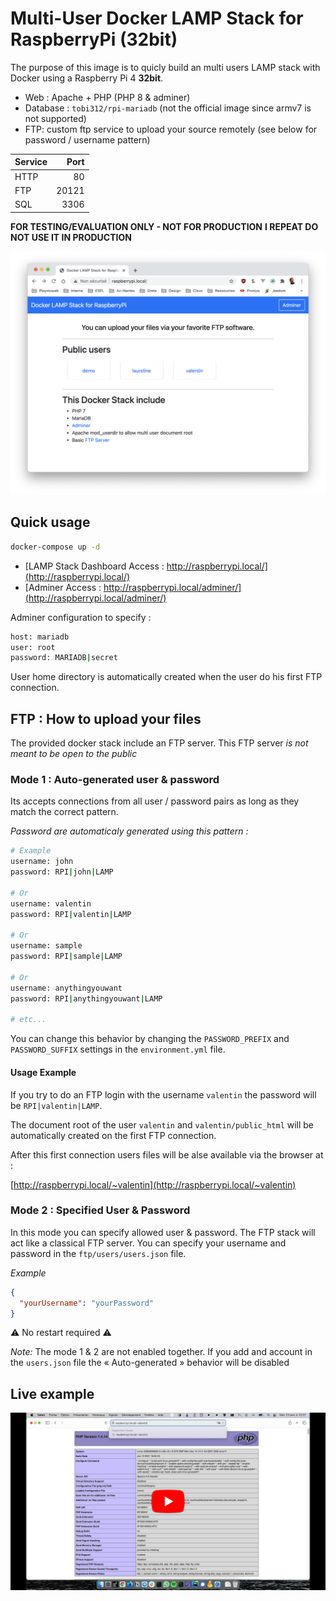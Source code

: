 # Multi-User Docker LAMP Stack for RaspberryPi (32bit)

The purpose of this image is to quicly build an multi users LAMP stack with Docker using a Raspberry Pi 4 **32bit**.

- Web : Apache + PHP (PHP 8 & adminer)
- Database : `tobi312/rpi-mariadb` (not the official image since armv7 is not supported)
- FTP: custom ftp service to upload your source remotely (see below for password / username pattern)

| Service |  Port |
| ------- | ----: |
| HTTP    |    80 |
| FTP     | 20121 |
| SQL     |  3306 |

**FOR TESTING/EVALUATION ONLY - NOT FOR PRODUCTION**
**I REPEAT DO NOT USE IT IN PRODUCTION**

![Home Example](./home.png)

## Quick usage

```sh
docker-compose up -d
```

- [LAMP Stack Dashboard Access : http://raspberrypi.local/](http://raspberrypi.local/)
- [Adminer Access : http://raspberrypi.local/adminer/](http://raspberrypi.local/adminer/)

Adminer configuration to specify :

```sh
host: mariadb
user: root
password: MARIADB|secret
```

User home directory is automatically created when the user do his first FTP connection.

## FTP : How to upload your files

The provided docker stack include an FTP server. This FTP server _is not meant to be open to the public_

### Mode 1 : Auto-generated user & password

Its accepts connections from all user / password pairs as long as they match the correct pattern.

_Password are automaticaly generated using this pattern :_

```sh
# Example
username: john
password: RPI|john|LAMP

# Or
username: valentin
password: RPI|valentin|LAMP

# Or
username: sample
password: RPI|sample|LAMP

# Or
username: anythingyouwant
password: RPI|anythingyouwant|LAMP

# etc...
```

You can change this behavior by changing the `PASSWORD_PREFIX` and `PASSWORD_SUFFIX` settings in the `environment.yml` file.

#### Usage Example

If you try to do an FTP login with the username `valentin` the password will be `RPI|valentin|LAMP`.

The document root of the user `valentin` and `valentin/public_html` will be automatically created on the first FTP connection.

After this first connection users files will be alse available via the browser at :

[http://raspberrypi.local/~valentin](http://raspberrypi.local/~valentin)

### Mode 2 : Specified User & Password

In this mode you can specify allowed user & password. The FTP stack will act like a classical FTP server. You can specify your username and password in the `ftp/users/users.json` file.

_Example_

```json
{
  "yourUsername": "yourPassword"
}
```

⚠️ No restart required ⚠️

_Note:_ The mode 1 & 2 are not enabled together. If you add and account in the `users.json` file the « Auto-generated » behavior will be disabled

## Live example

[![Démo vidéo](./preview.jpg)](https://www.youtube.com/watch?v=y7HzFidjKjs)

